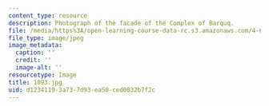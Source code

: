 ```yaml
---
content_type: resource
description: Photograph of the facade of the Complex of Barquq.
file: /media/https%3A/open-learning-course-data-rc.s3.amazonaws.com/4-615-the-architecture-of-cairo-spring-2002/d12341193a737d93ea50ced0032b7f2c_1093.jpg
file_type: image/jpeg
image_metadata:
  caption: ''
  credit: ''
  image-alt: ''
resourcetype: Image
title: 1093.jpg
uid: d1234119-3a73-7d93-ea50-ced0032b7f2c
---
```

